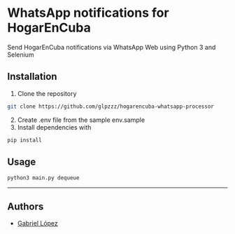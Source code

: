 # WhatsApp notifications for HogarEnCuba

Send HogarEnCuba notifications via WhatsApp Web using Python 3 and Selenium 
## Installation

1. Clone the repository

  ```bash
  git clone https://github.com/glpzzz/hogarencuba-whatsapp-processor
  ```

2. Create .env file from the sample env.sample
3. Install dependencies with 

  ```bash
  pip install
  ```

## Usage

```bash
python3 main.py dequeue
```


---
## Authors

- [Gabriel López](https://glpzzz.dev)

